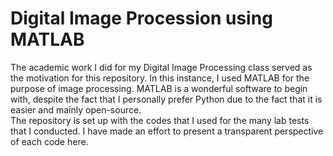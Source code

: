 # Digital Image Procession using MATLAB

The academic work I did for my Digital Image Processing class served as the motivation for this repository. In this instance, I used MATLAB for the purpose of image processing. MATLAB is a wonderful software to begin with, despite the fact that I personally prefer Python due to the fact that it is easier and mainly open-source. </br>
The repository is set up with the codes that I used for the many lab tests that I conducted. I have made an effort to present a transparent perspective of each code here.
